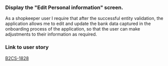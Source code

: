 
### Display the "Edit Personal information" screen.
As a shopkeeper user I require that after the successful entity validation, the application allows me to edit and update the bank data captured in the onboarding process of the application, so that the user can make adjustments to their information as required.

### Link to user story

[B2CS-1828](https://digitalfemsa.atlassian.net/browse/B2CS-1828#:~:text=B2CS%2D20-,B2CS%2D1828,-iOS%20%7C%7C%20Visualizar%20pantalla)

